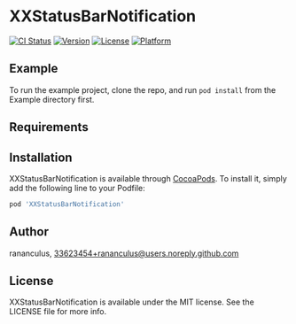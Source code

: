 # XXStatusBarNotification

[![CI Status](http://img.shields.io/travis/rananculus/XXStatusBarNotification.svg?style=flat)](https://travis-ci.org/rananculus/XXStatusBarNotification)
[![Version](https://img.shields.io/cocoapods/v/XXStatusBarNotification.svg?style=flat)](http://cocoapods.org/pods/XXStatusBarNotification)
[![License](https://img.shields.io/cocoapods/l/XXStatusBarNotification.svg?style=flat)](http://cocoapods.org/pods/XXStatusBarNotification)
[![Platform](https://img.shields.io/cocoapods/p/XXStatusBarNotification.svg?style=flat)](http://cocoapods.org/pods/XXStatusBarNotification)

## Example

To run the example project, clone the repo, and run `pod install` from the Example directory first.

## Requirements

## Installation

XXStatusBarNotification is available through [CocoaPods](http://cocoapods.org). To install
it, simply add the following line to your Podfile:

```ruby
pod 'XXStatusBarNotification'
```

## Author

rananculus, 33623454+rananculus@users.noreply.github.com

## License

XXStatusBarNotification is available under the MIT license. See the LICENSE file for more info.
